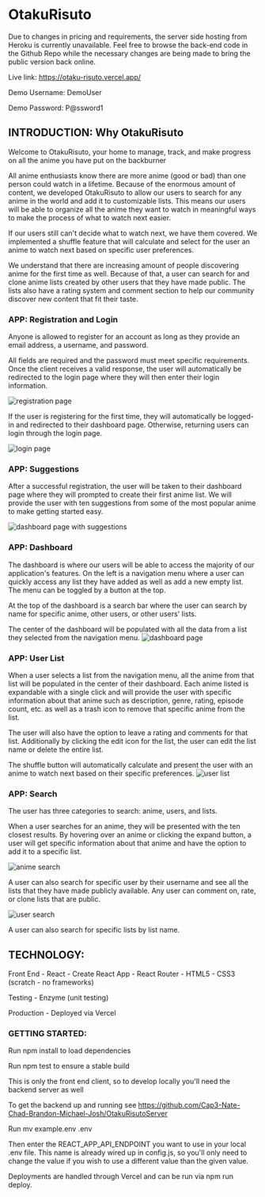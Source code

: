 # OtakuRisuto

Due to changes in pricing and requirements, the server side hosting from Heroku is currently unavailable. Feel free to browse the back-end code in the Github Repo while the necessary changes are being made to bring the public version back online.

Live link: https://otaku-risuto.vercel.app/

Demo Username: DemoUser

Demo Password: P@ssword1

## INTRODUCTION: Why OtakuRisuto

Welcome to OtakuRisuto, your home to manage, track, and make progress on all the anime you have put on the backburner

All anime enthusiasts know there are more anime (good or bad) than one person could watch in a lifetime. Because of the enormous amount of content, we developed OtakuRisuto to allow our users to search for any anime in the world and add it to customizable lists. This means our users will be able to organize all the anime they want to watch in meaningful ways to make the process of what to watch next easier.

If our users still can't decide what to watch next, we have them covered. We implemented a shuffle feature that will calculate and select for the user an anime to watch next based on specific user preferences.

We understand that there are increasing amount of people discovering anime for the first time as well. Because of that, a user can search for and clone anime lists created by other users that they have made public. The lists also have a rating system and comment section to help our community discover new content that fit their taste.

### APP: Registration and Login

Anyone is allowed to register for an account as long as they provide an email address, a username, and password.

All fields are required and the password must meet specific requirements. Once the client receives a valid response, the user will automatically be redirected to the login page where they will then enter their login information.

![registration page](./src/img/screenshots/registration.PNG)

If the user is registering for the first time, they will automatically be logged-in and redirected to their dashboard page.
Otherwise, returning users can login through the login page.

![login page](./src/img/screenshots/login.PNG)

### APP: Suggestions

After a successful registration, the user will be taken to their dashboard page where they will prompted to create their first anime list. We will provide the user with ten suggestions from some of the most popular anime to make getting started easy.

![dashboard page with suggestions](./src/img/screenshots/suggestions.PNG)

### APP: Dashboard

The dashboard is where our users will be able to access the majority of our application's features. On the left is a navigation menu where a user can quickly access any list they have added as well as add a new empty list. The menu can be toggled by a button at the top.

At the top of the dashboard is a search bar where the user can search by name for specific anime, other users, or other users' lists.

The center of the dashboard will be populated with all the data from a list they selected from the navigation menu.
![dashboard page](./src/img/screenshots/dashboard-empty-list.PNG)

### APP: User List

When a user selects a list from the navigation menu, all the anime from that list will be populated in the center of their dashboard. Each anime listed is expandable with a single click and will provide the user with specific information about that anime such as description, genre, rating, episode count, etc. as well as a trash icon to remove that specific anime from the list.

The user will also have the option to leave a rating and comments for that list. Additionally by clicking the edit icon for the list, the user can edit the list name or delete the entire list.

The shuffle button will automatically calculate and present the user with an anime to watch next based on their specific preferences.
![user list](./src/img/screenshots/user-list.PNG)

### APP: Search

The user has three categories to search: anime, users, and lists.

When a user searches for an anime, they will be presented with the ten closest results. By hovering over an anime or clicking the expand button, a user will get specific information about that anime and have the option to add it to a specific list.

![anime search](./src/img/screenshots/search-anime.PNG)

A user can also search for specific user by their username and see all the lists that they have made publicly available. Any user can comment on, rate, or clone lists that are public.

![user search](./src/img/screenshots/search-user.PNG)

A user can also search for specific lists by list name.

## TECHNOLOGY:

Front End - React - Create React App - React Router - HTML5 - CSS3 (scratch - no frameworks)

Testing - Enzyme (unit testing)

Production - Deployed via Vercel

### GETTING STARTED:

Run npm install to load dependencies

Run npm test to ensure a stable build

This is only the front end client, so to develop locally you'll need the backend server as well

To get the backend up and running see https://github.com/Cap3-Nate-Chad-Brandon-Michael-Josh/OtakuRisutoServer

Run mv example.env .env

Then enter the REACT_APP_API_ENDPOINT you want to use in your local .env file. This name is already wired up in config.js, so you'll only need to change the value if you wish to use a different value than the given value.

Deployments are handled through Vercel and can be run via npm run deploy.
